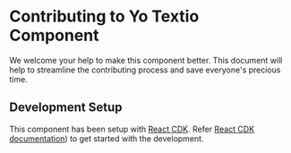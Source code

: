 # Contributing to Yo Textio Component

We welcome your help to make this component better. This document will help to streamline the contributing process and save everyone's precious time.

## Development Setup

This component has been setup with [React CDK](https://github.com/kadirahq/react-cdk). Refer [React CDK documentation](https://github.com/kadirahq/react-cdk)) to get started with the development.
